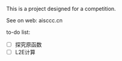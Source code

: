 This is a project designed for a competition.

See on web: aisccc.cn

to-do list: 

- [ ] 探究原函数
- [ ] L2E计算
